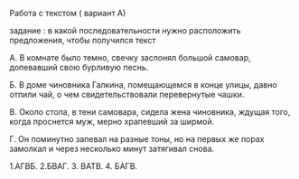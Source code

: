 Работа с текстом ( вариант А)

задание : в какой последовательности нужно
расположить предложения, чтобы получился текст

А. В комнате было темно, свечку заслонял большой
самовар, допевавший свою бурливую песнь.

Б. В доме чиновника Галкина, помещающемся в
конце улицы, давно отпили чай, о чем
свидетельствовали перевернутые чашки.

В. Около стола, в тени самовара, сидела жена
чиновника, ждущая того, когда проснется муж,
мерно храпевший за ширмой.

Г. Он поминутно запевал на разные тоны, но на
первых же порах замолкал и через несколько
минут затягивал снова.

1.АГВБ. 2.БВАГ. 3. BATB. 4. БАГВ.
